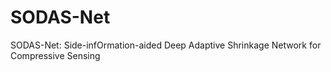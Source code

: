 # SODAS-Net
SODAS-Net: Side-infOrmation-aided Deep Adaptive Shrinkage Network for Compressive Sensing
